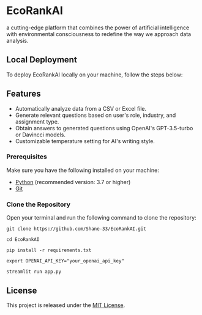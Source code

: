 # EcoRankAI
a cutting-edge platform that combines the power of artificial intelligence with environmental consciousness to redefine the way we approach data analysis. 

## Local Deployment

To deploy EcoRankAI locally on your machine, follow the steps below:

## Features

- Automatically analyze data from a CSV or Excel file.
- Generate relevant questions based on user's role, industry, and assignment type.
- Obtain answers to generated questions using OpenAI's GPT-3.5-turbo or Davincci models.
- Customizable temperature setting for AI's writing style.

### Prerequisites

Make sure you have the following installed on your machine:

- [Python](https://www.python.org/downloads/) (recommended version: 3.7 or higher)
- [Git](https://git-scm.com/book/en/v2/Getting-Started-Installing-Git)

### Clone the Repository

Open your terminal and run the following command to clone the repository:

```
git clone https://github.com/Shane-33/EcoRankAI.git
```

```
cd EcoRankAI
```

```
pip install -r requirements.txt
```

```
export OPENAI_API_KEY="your_openai_api_key"
```

```
streamlit run app.py
```

## License
This project is released under the [MIT License](https://opensource.org/licenses/MIT).
